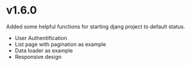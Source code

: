 # v1.6.0
Added some helpful functions for starting djang project to default status.
- User Authentification
- List page with pagination as example
- Data loader as example
- Responsive design
